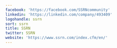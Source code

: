 ```yaml
---
facebook: 'https://facebook.com/SSRNcommunity'
linkedin: 'https://linkedin.com/company/493409'
logohandle: ssrn
sort: ssrn
title: SSRN
twitter: SSRN
website: 'https://www.ssrn.com/index.cfm/en/'
---
```

